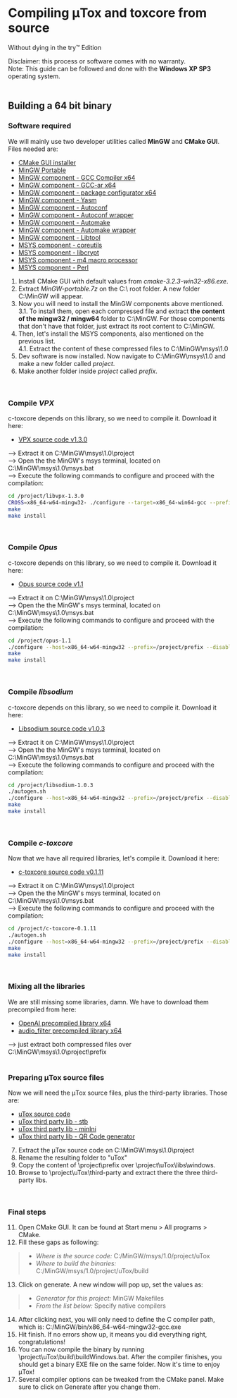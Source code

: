 # Compiling μTox and toxcore from source

Without dying in the try™ Edition

Disclaimer: this process or software comes with no warranty. <br />
Note: This guide can be followed and done with the **Windows XP SP3** operating system.
<br />
<br />

## Building a 64 bit binary

### Software required

We will mainly use two developer utilities called **MinGW** and **CMake GUI**. Files needed are:

- [CMake GUI installer](https://github.com/blueclouds8666/uTox_XP/raw/files/utilities/cmake-3.2.3-win32-x86.exe)
- [MinGW Portable](https://github.com/blueclouds8666/uTox_XP/raw/files/utilities/MinGW-portable.7z)
- [MinGW component - GCC Compiler x64](https://github.com/blueclouds8666/uTox_XP/raw/files/utilities/MinGW%20Packages%20x64/mingw-w64-x86_64-7.1.0-release-win32-seh-rt_v5-rev2.7z)
- [MinGW component - GCC-ar x64](https://github.com/blueclouds8666/uTox_XP/raw/files/utilities/MinGW%20Packages%20x64/mingw-w64-x86_64-7.1.0-hotfix-for-gcc-ar.7z)
- [MinGW component - package configurator x64](https://github.com/blueclouds8666/uTox_XP/raw/files/utilities/MinGW%20Packages%20x64/mingw-w64-x86_64-pkg-config-0.29-1-any.pkg.tar.xz)
- [MinGW component - Yasm](https://github.com/blueclouds8666/uTox_XP/raw/files/utilities/MinGW%20Packages%20shared/mingw-w64-i686-yasm-1.3.0-2-any.pkg.tar.xz)
- [MinGW component - Autoconf](https://github.com/blueclouds8666/uTox_XP/raw/files/utilities/MinGW%20Packages%20shared/autoconf2.5-2.68-1-mingw32-bin.tar.xz)
- [MinGW component - Autoconf wrapper](https://github.com/blueclouds8666/uTox_XP/raw/files/utilities/MinGW%20Packages%20shared/autoconf-10-1-mingw32-bin.tar.xz)
- [MinGW component - Automake](https://github.com/blueclouds8666/uTox_XP/raw/files/utilities/MinGW%20Packages%20shared/automake1.11-1.11.1-1-mingw32-bin.tar.xz)
- [MinGW component - Automake wrapper](https://github.com/blueclouds8666/uTox_XP/raw/files/utilities/MinGW%20Packages%20shared/automake-4-1-mingw32-bin.tar.xz)
- [MinGW component - Libtool](https://github.com/blueclouds8666/uTox_XP/raw/files/utilities/MinGW%20Packages%20shared/libtool-2.4-1-mingw32-bin.tar.xz)
- [MSYS component - coreutils](https://github.com/blueclouds8666/uTox_XP/raw/files/utilities/MinGW%20Packages%20msys/coreutils-5.97-MSYS-1.0.11-snapshot.tar.xz)
- [MSYS component - libcrypt](https://github.com/blueclouds8666/uTox_XP/raw/files/utilities/MinGW%20Packages%20msys/libcrypt-1.1_1-3-msys-1.0.13-dll-0.tar.xz)
- [MSYS component - m4 macro processor](https://github.com/blueclouds8666/uTox_XP/raw/files/utilities/MinGW%20Packages%20msys/m4-1.4.16-2-msys-1.0.17-bin.tar.xz)
- [MSYS component - Perl](https://github.com/blueclouds8666/uTox_XP/raw/files/utilities/MinGW%20Packages%20msys/perl-5.8.8-1-msys-1.0.17-bin.tar.xz)

1. Install CMake GUI with default values from *cmake-3.2.3-win32-x86.exe*.
2. Extract *MinGW-portable.7z* on the C:\ root folder. A new folder C:\MinGW will appear.
3. Now you will need to install the MinGW components above mentioned. <br />
  3.1. To install them, open each compressed file and extract **the content of the mingw32 / mingw64** folder to C:\MinGW. For those components that don't have that folder, just extract its root content to C:\MinGW.
4. Then, let's install the MSYS components, also mentioned on the previous list. <br />
  4.1. Extract the content of these compressed files to C:\MinGW\msys\1.0
5. Dev software is now installed. Now navigate to C:\MinGW\msys\1.0 and make a new folder called *project*.
6. Make another folder inside *project* called *prefix*.
<br />

### Compile *VPX*

c-toxcore depends on this library, so we need to compile it. Download it here:

- [VPX source code v1.3.0](https://codeload.github.com/webmproject/libvpx/zip/v1.3.0)

--> Extract it on C:\MinGW\msys\1.0\project\
--> Open the the MinGW's msys terminal, located on C:\MinGW\msys\1.0\msys.bat <br />
--> Execute the following commands to configure and proceed with the compilation:

```sh
cd /project/libvpx-1.3.0
CROSS=x86_64-w64-mingw32- ./configure --target=x86_64-win64-gcc --prefix=/project/prefix --disable-examples --disable-unit-tests --disable-shared --enable-static
make
make install
```
<br />

### Compile *Opus*

c-toxcore depends on this library, so we need to compile it. Download it here:

- [Opus source code v1.1](https://ftp.osuosl.org/pub/xiph/releases/opus/opus-1.1.tar.gz)

--> Extract it on C:\MinGW\msys\1.0\project\
--> Open the the MinGW's msys terminal, located on C:\MinGW\msys\1.0\msys.bat <br />
--> Execute the following commands to configure and proceed with the compilation:

```sh
cd /project/opus-1.1
./configure --host=x86_64-w64-mingw32 --prefix=/project/prefix --disable-extra-programs --disable-doc --disable-shared --enable-static
make
make install
```
<br />

### Compile *libsodium*

c-toxcore depends on this library, so we need to compile it. Download it here:

- [Libsodium source code v1.0.3](https://github.com/jedisct1/libsodium/archive/1.0.3.zip)

--> Extract it on C:\MinGW\msys\1.0\project\
--> Open the the MinGW's msys terminal, located on C:\MinGW\msys\1.0\msys.bat <br />
--> Execute the following commands to configure and proceed with the compilation:

```sh
cd /project/libsodium-1.0.3
./autogen.sh
./configure --host=x86_64-w64-mingw32 --prefix=/project/prefix --disable-shared --enable-static
make
make install
```
<br />

### Compile *c-toxcore*

Now that we have all required libraries, let's compile it. Download it here:

- [c-toxcore source code v0.1.11](https://github.com/TokTok/c-toxcore/archive/v0.1.11.zip)

--> Extract it on C:\MinGW\msys\1.0\project\
--> Open the the MinGW's msys terminal, located on C:\MinGW\msys\1.0\msys.bat <br />
--> Execute the following commands to configure and proceed with the compilation:

```sh
cd /project/c-toxcore-0.1.11
./autogen.sh
./configure --host=x86_64-w64-mingw32 --prefix=/project/prefix --disable-ntox --disable-tests --disable-testing --with-dependency-search=/project/prefix --disable-shared --enable-staticmake
make
make install
```
<br />

### Mixing all the libraries

We are still missing some libraries, damn. We have to download them precompiled from here:

- [OpenAl precompiled library x64](https://github.com/blueclouds8666/uTox_XP/raw/files/libraries-precompiled/windows-x64/libfilteraudio_build_windows_x86-64.zip)
- [audio_filter precompiled library x64](https://github.com/blueclouds8666/uTox_XP/raw/files/libraries-precompiled/windows-x64/libfilteraudio_build_windows_x86-64.zip)

--> just extract both compressed files over C:\MinGW\msys\1.0\project\prefix
<br />
<br />

### Preparing μTox source files

Now we will need the μTox source files, plus the third-party libraries. Those are:

- [uTox source code](https://github.com/blueclouds8666/uTox_XP/archive/oldtoxcore.zip)
- [uTox third party lib - stb](https://github.com/blueclouds8666/uTox_XP/raw/files/third-party%20libraries/stb-9d9f75eb682dd98b34de08bb5c489c6c561c9fa6.zip)
- [uTox third party lib - minIni](https://github.com/blueclouds8666/uTox_XP/raw/files/third-party%20libraries/minIni-77908366d4c0a758e33c4c6f39a29eba836ae7dd.zip)
- [uTox third party lib - QR Code generator](https://github.com/blueclouds8666/uTox_XP/raw/files/third-party%20libraries/QR-Code-generator-7e18dfe885f1cf2924078542927496c35d575ce7.zip)

7. Extract the μTox source code on C:\MinGW\msys\1.0\project
8. Rename the resulting folder to "uTox"
9. Copy the content of  \project\prefix  over  \project\uTox\libs\windows.
10. Browse to \project\uTox\third-party and extract there the three third-party libs.
<br />

### Final steps

11. Open CMake GUI. It can be found at Start menu > All programs > CMake.
12. Fill these gaps as following:

> - *Where is the source code:* C:/MinGW/msys/1.0/project/uTox
> - *Where to build the binaries:* C:/MinGW/msys/1.0/project/uTox/build

13. Click on generate. A new window will pop up, set the values as:

> - *Generator for this project:* MinGW Makefiles
> - *From the list below:* Specify native compilers

14. After clicking next, you will only need to define the C compiler path, which is: C:/MinGW/bin/x86_64-w64-mingw32-gcc.exe
15. Hit finish. If no errors show up, it means you did everything right, congratulations!
16. You can now compile the binary by running \project\uTox\build\buildWindows.bat. After the compiler finishes, you should get a binary EXE file on the same folder. Now it's time to enjoy μTox!
17. Several compiler options can be tweaked from the CMake panel. Make sure to click on Generate after you change them.
<br />
<br />

